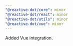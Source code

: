 ```yaml
---
"@reactive-dot/core": minor
"@reactive-dot/react": minor
"@reactive-dot/utils": minor
"@reactive-dot/vue": minor
---
```


Added Vue integration.
